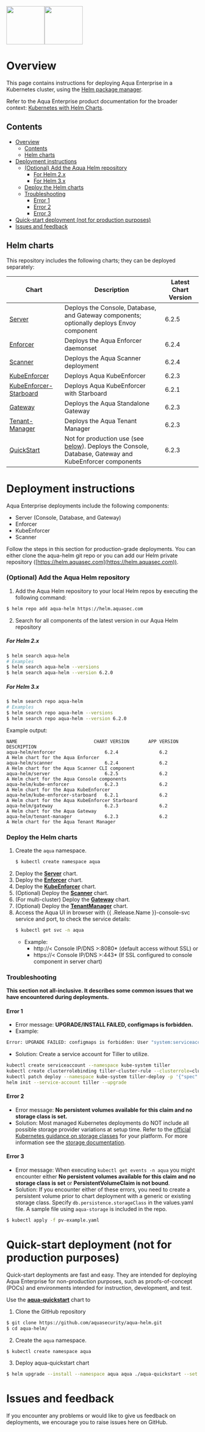 <img src="https://avatars3.githubusercontent.com/u/12783832?s=200&v=4" height="100" width="100" /><img src="https://avatars3.githubusercontent.com/u/15859888?s=200&v=4" width="100" height="100"/>

# Overview

This page contains instructions for deploying Aqua Enterprise in a Kubernetes cluster, using the [Helm package manager](https://helm.sh/).

Refer to the Aqua Enterprise product documentation for the broader context: [Kubernetes with Helm Charts](https://docs.aquasec.com/v6.2/docs/kubernetes-with-helm).

## Contents

- [Overview](#overview)
  - [Contents](#contents)
  - [Helm charts](#helm-charts)
- [Deployment instructions](#deployment-instructions)
    - [(Optional) Add the Aqua Helm repository](#optional-add-the-aqua-helm-repository)
        - [For Helm 2.x](#for-helm-2x)
        - [For Helm 3.x](#for-helm-3x)
    - [Deploy the Helm charts](#deploy-the-helm-charts)
    - [Troubleshooting](#troubleshooting)
      - [Error 1](#error-1)
      - [Error 2](#error-2)
      - [Error 3](#error-3)
- [Quick-start deployment (not for production purposes)](#quick-start-deployment-not-for-production-purposes)
- [Issues and feedback](#issues-and-feedback)

## Helm charts

This repository includes the following charts; they can be deployed separately:

| Chart | Description | Latest Chart Version |
|-|-|-|
| [Server](server/) | Deploys the Console, Database, and Gateway components; optionally deploys Envoy component | 6.2.5 |
| [Enforcer](enforcer/) | Deploys the Aqua Enforcer daemonset | 6.2.4 |
| [Scanner](scanner/)  | Deploys the Aqua Scanner deployment | 6.2.4 |
| [KubeEnforcer](kube-enforcer/)| Deploys Aqua KubeEnforcer | 6.2.3 |
| [KubeEnforcer-Starboard](kube-enforcer-starboard/)| Deploys Aqua KubeEnforcer with Starboard | 6.2.1 |
| [Gateway](gateway)| Deploys the Aqua Standalone Gateway | 6.2.3 |
| [Tenant-Manager](tenant-manager/)| Deploys the Aqua Tenant Manager | 6.2.3 |
| [QuickStart](aqua-quickstart/ )| Not for production use (see [below](#quick-start-deployment-not-for-production-purposes)). Deploys the Console, Database, Gateway and KubeEnforcer components | 6.2.3 |


# Deployment instructions

Aqua Enterprise deployments include the following components:
- Server (Console, Database, and Gateway)
- Enforcer
- KubeEnforcer
- Scanner

Follow the steps in this section for production-grade deployments. You can either clone the aqua-helm git repo or you can add our Helm private repository ([https://helm.aquasec.com](https://helm.aquasec.com)).

### (Optional) Add the Aqua Helm repository

1. Add the Aqua Helm repository to your local Helm repos by executing the following command:
```bash
$ helm repo add aqua-helm https://helm.aquasec.com
```

2. Search for all components of the latest version in our Aqua Helm repository

##### For Helm 2.x
```bash
$ helm search aqua-helm
# Examples
$ helm search aqua-helm --versions
$ helm search aqua-helm --version 6.2.0
```

##### For Helm 3.x
```bash
$ helm search repo aqua-helm
# Examples
$ helm search repo aqua-helm --versions
$ helm search repo aqua-helm --version 6.2.0
```

Example output:
```csv
NAME                            CHART VERSION       APP VERSION         DESCRIPTION
aqua-helm/enforcer                  6.2.4               6.2                 A Helm chart for the Aqua Enforcer
aqua-helm/scanner                   6.2.4               6.2                 A Helm chart for the Aqua Scanner CLI component
aqua-helm/server                    6.2.5               6.2                 A Helm chart for the Aqua Console components
aqua-helm/kube-enforcer             6.2.3               6.2                 A Helm chart for the Aqua KubeEnforcer
aqua-helm/kube-enforcer-starboard   6.2.1               6.2                 A Helm chart for the Aqua KubeEnforcer Starboard
aqua-helm/gateway                   6.2.3               6.2                 A Helm chart for the Aqua Gateway
aqua-helm/tenant-manager            6.2.3               6.2                 A Helm chart for the Aqua Tenant Manager
```

### Deploy the Helm charts

1. Create the `aqua` namespace.
    ```bash
    $ kubectl create namespace aqua
    ```
2. Deploy the [**Server**](server/) chart.
3. Deploy the [**Enforcer**](enforcer/) chart.
4. Deploy the [**KubeEnforcer**](kube-enforcer/) chart.
5. (Optional) Deploy the [**Scanner**](scanner/) chart.
6. (For multi-cluster) Deploy the [**Gateway**](gateway/) chart.
7. (Optional) Deploy the [**TenantManager**](tenant-manager/) chart.
8. Access the Aqua UI in browser with {{ .Release.Name }}-console-svc service and port, to check the service details:
      ```bash
      $ kubectl get svc -n aqua
      ```
     * Example:
       * http://< Console IP/DNS >:8080* (default access without SSL) or
       * https://< Console IP/DNS >:443* (If SSL configured to console component in server chart)
### Troubleshooting

**This section not all-inclusive. It describes some common issues that we have encountered during deployments.**

#### Error 1

* Error message: **UPGRADE/INSTALL FAILED, configmaps is forbidden.**
* Example:

```bash
Error: UPGRADE FAILED: configmaps is forbidden: User "system:serviceaccount:kube-system:default" cannot list configmaps in the namespace "kube-system"
```

* Solution: Create a service account for Tiller to utilize.
```bash
kubectl create serviceaccount --namespace kube-system tiller
kubectl create clusterrolebinding tiller-cluster-rule --clusterrole=cluster-admin --serviceaccount=kube-system:tiller
kubectl patch deploy --namespace kube-system tiller-deploy -p '{"spec":{"template":{"spec":{"serviceAccount":"tiller"}}}}'
helm init --service-account tiller --upgrade
```

#### Error 2

* Error message: **No persistent volumes available for this claim and no storage class is set.**
* Solution: Most managed Kubernetes deployments do NOT include all possible storage provider variations at setup time. Refer to the [official Kubernetes guidance on storage classes](https://kubernetes.io/docs/concepts/storage/storage-classes/) for your platform. 
For more information see the [storage documentation](docs/storage.md).

#### Error 3

* Error message: When executing `kubectl get events -n aqua` you might encounter either **No persistent volumes available for this claim and no storage class is set** or 
**PersistentVolumeClaim is not bound**.
* Solution: If you encounter either of these errors, you need to create a persistent volume prior to chart deployment with a generic or existing storage class. Specify `db.persistence.storageClass` in the values.yaml file. A sample file using `aqua-storage` is included in the repo.

```bash
$ kubectl apply -f pv-example.yaml
```

# Quick-start deployment (not for production purposes)

Quick-start deployments are fast and easy. 
They are intended for deploying Aqua Enterprise for non-production purposes, such as proofs-of-concept (POCs) and environments intended for instruction, development, and test.

Use the [**aqua-quickstart**](aqua-quickstart) chart to 

  1. Clone the GitHub repository
  ```bash
  $ git clone https://github.com/aquasecurity/aqua-helm.git
  $ cd aqua-helm/
  ```

  2. Create the `aqua` namespace.
  ```bash
  $ kubectl create namespace aqua
  ```

  3. Deploy aqua-quickstart chart
  ```bash
  $ helm upgrade --install --namespace aqua aqua ./aqua-quickstart --set imageCredentials.username=<>,imageCredentials.password=<>
  ```

# Issues and feedback

If you encounter any problems or would like to give us feedback on deployments, we encourage you to raise issues here on GitHub.
